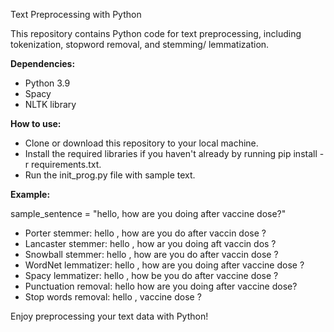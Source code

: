 Text Preprocessing with Python

This repository contains Python code for text preprocessing, including tokenization, stopword removal, and stemming/ lemmatization.

**Dependencies:**

- Python 3.9
- Spacy
- NLTK library

**How to use:**

- Clone or download this repository to your local machine.
- Install the required libraries if you haven't already by running pip install -r requirements.txt.
- Run the init_prog.py file with sample text.

**Example:**

sample_sentence = "hello, how are you doing after vaccine dose?"

- Porter stemmer:  hello , how are you do after vaccin dose ?
- Lancaster stemmer:  hello , how ar you doing aft vaccin dos ?
- Snowball stemmer:  hello , how are you do after vaccin dose ?
- WordNet lemmatizer:  hello , how are you doing after vaccine dose ?
- Spacy lemmatizer:  hello , how be you do after vaccine dose ?
- Punctuation removal:  hello how are you doing after vaccine dose?
- Stop words removal:  hello , vaccine dose ?

Enjoy preprocessing your text data with Python!